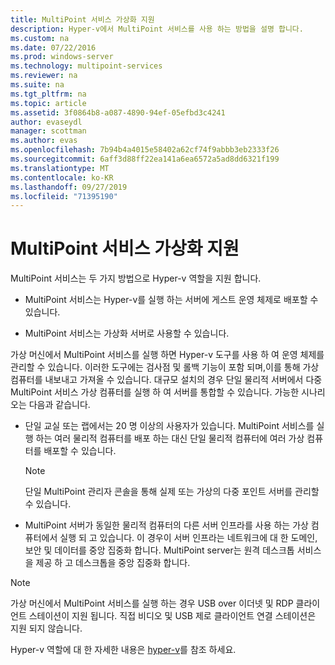 ```yaml
---
title: MultiPoint 서비스 가상화 지원
description: Hyper-v에서 MultiPoint 서비스를 사용 하는 방법을 설명 합니다.
ms.custom: na
ms.date: 07/22/2016
ms.prod: windows-server
ms.technology: multipoint-services
ms.reviewer: na
ms.suite: na
ms.tgt_pltfrm: na
ms.topic: article
ms.assetid: 3f0864b8-a087-4890-94ef-05efbd3c4241
author: evaseydl
manager: scottman
ms.author: evas
ms.openlocfilehash: 7b94b4a4015e58402a62cf74f9abbb3eb2333f26
ms.sourcegitcommit: 6aff3d88ff22ea141a6ea6572a5ad8dd6321f199
ms.translationtype: MT
ms.contentlocale: ko-KR
ms.lasthandoff: 09/27/2019
ms.locfileid: "71395190"
---
```

# <a name="multipoint-services-virtualization-support"></a>MultiPoint 서비스 가상화 지원
MultiPoint 서비스는 두 가지 방법으로 Hyper-v 역할을 지원 합니다.  
  
-   MultiPoint 서비스는 Hyper-v를 실행 하는 서버에 게스트 운영 체제로 배포할 수 있습니다.  
  
-   MultiPoint 서비스는 가상화 서버로 사용할 수 있습니다.   
  
가상 머신에서 MultiPoint 서비스를 실행 하면 Hyper-v 도구를 사용 하 여 운영 체제를 관리할 수 있습니다. 이러한 도구에는 검사점 및 롤백 기능이 포함 되며,이를 통해 가상 컴퓨터를 내보내고 가져올 수 있습니다. 대규모 설치의 경우 단일 물리적 서버에서 다중 MultiPoint 서비스 가상 컴퓨터를 실행 하 여 서버를 통합할 수 있습니다. 가능한 시나리오는 다음과 같습니다.  
  
-   단일 교실 또는 랩에서는 20 명 이상의 사용자가 있습니다. MultiPoint 서비스를 실행 하는 여러 물리적 컴퓨터를 배포 하는 대신 단일 물리적 컴퓨터에 여러 가상 컴퓨터를 배포할 수 있습니다.  
  
    > [!NOTE]  
    > 단일 MultiPoint 관리자 콘솔을 통해 실제 또는 가상의 다중 포인트 서버를 관리할 수 있습니다.  
  
-   MultiPoint 서버가 동일한 물리적 컴퓨터의 다른 서버 인프라를 사용 하는 가상 컴퓨터에서 실행 되 고 있습니다. 이 경우이 서버 인프라는 네트워크에 대 한 도메인, 보안 및 데이터를 중앙 집중화 합니다. MultiPoint server는 원격 데스크톱 서비스을 제공 하 고 데스크톱을 중앙 집중화 합니다.  
  
> [!NOTE]  
> 가상 머신에서 MultiPoint 서비스를 실행 하는 경우 USB over 이더넷 및 RDP 클라이언트 스테이션이 지원 됩니다. 직접 비디오 및 USB 제로 클라이언트 연결 스테이션은 지원 되지 않습니다.  
  
Hyper-v 역할에 대 한 자세한 내용은 [hyper-v](../../virtualization/hyper-v/hyper-v-on-windows-server.md)를 참조 하세요.  